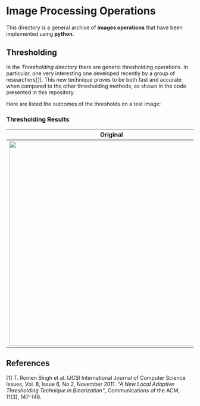 # Image Processing Operations

This directory is a general archive of **images operations** that have been implemented using **python**.

Thresholding
------------
In the *Thresholding directory* there are generic thresholding operations. In particular, one very interesting one developed recently by a group of researchers[[1]](#1). This new technique proves to be both fast and accurate when compared to the other thresholding methods, as shown in the code presented in this repository.

Here are listed the outcomes of the thresholds on a test image:
### Thresholding Results
| Original | Global | Bersen | Niblack | Sauvola | New Technique |
| :---: |  :----:  | :---: | :---: | :---: | :---: |
| <img src="https://user-images.githubusercontent.com/79590448/144745064-53ec29ba-a53b-4b7c-9f43-1c39dac82f57.png" width="550">      | <img src="https://user-images.githubusercontent.com/79590448/144745077-b5e1fcf9-7773-448c-b4e1-ed5b10e32643.png" width="550">       | <img src="https://user-images.githubusercontent.com/79590448/144745087-c91a48e5-6d6f-45c8-af0e-e19cc61bdbe2.png" width="550">   | <img src="https://user-images.githubusercontent.com/79590448/144745100-23737164-b91e-455b-ad0c-4dd905185504.png" width="550"> | <img src="https://user-images.githubusercontent.com/79590448/144745130-4560620e-457f-430b-a8aa-33ae268483e7.png" width="550"> | <img src="https://user-images.githubusercontent.com/79590448/144745145-e11fe111-2e2a-4f39-a6bf-b61c3bdc48a0.png" width="550"> |


References
----------
<a id="1">[1]</a> 
T. Romen Singh et al. IJCSI International Journal of Computer Science Issues, Vol. 8, Issue 6, No 2, November 2011. 
*"A New Local Adaptive Thresholding Technique in Binarization"*, Communications of the ACM, 11(3), 147-148.
